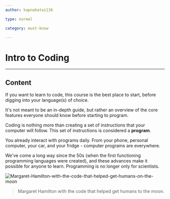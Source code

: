 ```yaml
---
author: kapnobatai136

type: normal

category: must-know

---
```


# Intro to Coding

---
## Content

If you want to learn to code, this course is the best place to start, before digging into your language(s) of choice. 

It's not meant to be an in-depth guide, but rather an overview of the core features everyone should know before starting to program.

Coding is nothing more than creating a set of instructions that your computer will follow. This set of instructions is considered a **program**.

You already interact with programs daily. From your phone, personal computer, your car, and your fridge - computer programs are everywhere.

We've come a long way since the 50s (when the first functioning programming languages were created), and these advances make it possible for anyone to learn. Programming is no longer only for scientists.

![Margaret-Hamilton-with-the-code-that-helped-get-humans-on-the-moon](https://img.enkipro.com/2f391bea71138c89b937f6cab4dc3612.jpeg)

> Margaret Hamilton with the code that helped get humans to the moon.